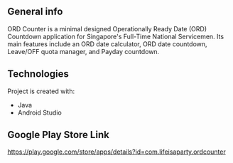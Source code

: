## General info
ORD Counter is a minimal designed Operationally Ready Date (ORD) Countdown application for Singapore's Full-Time National Servicemen. Its main features include an ORD date calculator, ORD date countdown, Leave/OFF quota manager, and Payday countdown.
	
## Technologies
Project is created with:
* Java
* Android Studio

## Google Play Store Link
https://play.google.com/store/apps/details?id=com.lifeisaparty.ordcounter
